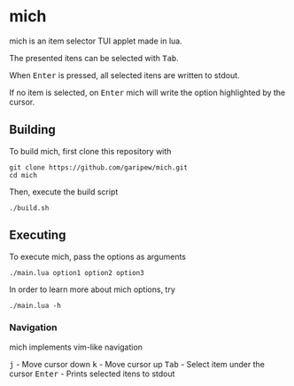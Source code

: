 # mich
mich is an item selector TUI applet made in lua.

The presented itens can be selected with <kbd>Tab</kbd>.

When <kbd>Enter</kbd> is pressed, all selected itens are written to stdout.

If no item is selected, on <kbd>Enter</kbd> mich will write the option highlighted by the cursor.


## Building
To build mich, first clone this repository with
```
git clone https://github.com/garipew/mich.git
cd mich
```

Then, execute the build script
```
./build.sh
```

## Executing
To execute mich, pass the options as arguments
```
./main.lua option1 option2 option3
```

In order to learn more about mich options, try
```
./main.lua -h
```  

### Navigation
mich implements vim-like navigation

<kbd>j</kbd> - Move cursor down
<kbd>k</kbd> - Move cursor up
<kbd>Tab</kbd> - Select item under the cursor
<kbd>Enter</kbd> - Prints selected itens to stdout

